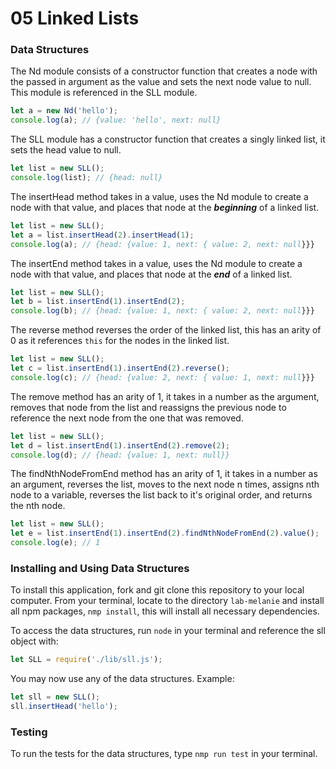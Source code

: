 # 05 Linked Lists

### Data Structures

The Nd module consists of a constructor function that creates a node with the passed in argument as the value and sets the next node value to null. This module is referenced in the SLL module.

```javascript
let a = new Nd('hello');
console.log(a); // {value: 'hello', next: null}
```

The SLL module has a constructor function that creates a singly linked list, it sets the head value to null.

```javascript
let list = new SLL();
console.log(list); // {head: null}
```

The insertHead method takes in a value, uses the Nd module to create a node with that value, and places that node at the **_beginning_** of a linked list.

```javascript
let list = new SLL();
let a = list.insertHead(2).insertHead(1);
console.log(a); // {head: {value: 1, next: { value: 2, next: null}}}
```

The insertEnd method takes in a value, uses the Nd module to create a node with that value, and places that node at the **_end_** of a linked list.

```javascript
let list = new SLL();
let b = list.insertEnd(1).insertEnd(2);
console.log(b); // {head: {value: 1, next: { value: 2, next: null}}}
```

The reverse method reverses the order of the linked list, this has an arity of 0 as it references `this` for the nodes in the linked list.

```javascript
let list = new SLL();
let c = list.insertEnd(1).insertEnd(2).reverse();
console.log(c); // {head: {value: 2, next: { value: 1, next: null}}}
```

The remove method has an arity of 1, it takes in a number as the argument, removes that node from the list and reassigns the previous node to reference the next node from the one that was removed.

```javascript
let list = new SLL();
let d = list.insertEnd(1).insertEnd(2).remove(2);
console.log(d); // {head: {value: 1, next: null}}
```

The findNthNodeFromEnd method has an arity of 1, it takes in a number as an argument, reverses the list, moves to the next node n times, assigns nth node to a variable, reverses the list back to it's original order, and returns the nth node.

```javascript
let list = new SLL();
let e = list.insertEnd(1).insertEnd(2).findNthNodeFromEnd(2).value();
console.log(e); // 1
```

### Installing and Using Data Structures

To install this application, fork and git clone this repository to your local computer. From your terminal, locate to the directory `lab-melanie` and install all npm packages, `nmp install`, this will install all necessary dependencies.

To access the data structures, run `node` in your terminal and reference the sll object with:
```javascript
let SLL = require('./lib/sll.js');
```
You may now use any of the data structures.
Example:
```javascript
let sll = new SLL();
sll.insertHead('hello');
```

### Testing

To run the tests for the data structures, type `nmp run test` in your terminal. 
